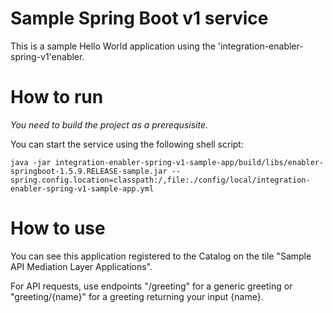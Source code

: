 # Sample Spring Boot v1 service

This is a sample Hello World application using the 'integration-enabler-spring-v1'enabler.

# How to run

*You need to build the project as a prerequsisite.*

You can start the service using the following shell script:

```shell
java -jar integration-enabler-spring-v1-sample-app/build/libs/enabler-springboot-1.5.9.RELEASE-sample.jar --spring.config.location=classpath:/,file:./config/local/integration-enabler-spring-v1-sample-app.yml
```

# How to use

You can see this application registered to the Catalog on the tile "Sample API Mediation Layer Applications".

For API requests, use endpoints "/greeting" for a generic greeting or "greeting/{name}" for a greeting returning your input {name}.
